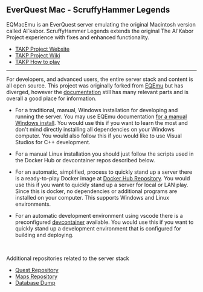 ## EverQuest Mac - ScruffyHammer Legends

EQMacEmu is an EverQuest server emulating the original Macintosh version called Al`kabor. ScruffyHammer Legends extends the original The Al'Kabor Project experience with fixes and enhanced functionality.

- [TAKP Project Website](https://www.takproject.net/)
- [TAKP Project Wiki](https://wiki.takp.info/index.php/Main_Page)
- [TAKP How to play](https://wiki.takp.info/index.php/Getting_Started)

---

For developers, and advanced users, the entire server stack and content is all open source. This project was originally forked from [EQEmu](https://github.com/EQEmu) but has diverged, however the [documentation](https://docs.eqemu.io/) still has many relevant parts and is overall a good place for information. 


- For a traditional, manual, Windows installation for developing and running the server. You may use EQEmu documentation [for a manual Windows install](https://docs.eqemu.io/server/installation/ground-up-windows-install/). You would use this if you want to learn the most and don't mind directly installing all dependencies on your Windows computer. You would also follow this if you would like to use Visual Studios for C++ development.

- For a manual Linux installation you should just follow the scripts used in the Docker Hub or devcontainer repos described below.

- For an automatic, simplified, process to quickly stand up a server there is a ready-to-play Docker image at [Docker Hub Repository](https://github.com/jcon321/EQMacEmuDockerHub). You would use this if you want to quickly stand up a server for local or LAN play. Since this is docker, no dependencies or additional programs are installed on your computer. This supports Windows and Linux environments.

- For an automatic development environment using vscode there is a preconfigured [devcontainer](https://github.com/EQMacEmu/Server/tree/main/.devcontainer) available. You would use this if you want to quickly stand up a development environment that is configured for building and deploying. 

&nbsp;

Additional repositories related to the server stack
- [Quest Repository](https://github.com/EQMacEmu/quests)
- [Maps Repository](https://github.com/EQMacEmu/Maps)
- [Database Dump](https://github.com/EQMacEmu/Server/tree/main/utils/sql/database_full)
